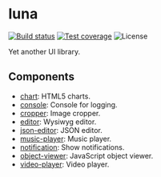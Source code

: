 # luna

[![Build status][travis-image]][travis-url]
[![Test coverage][codecov-image]][codecov-url]
![License][license-image]

[travis-image]: https://img.shields.io/travis/com/liriliri/luna?style=flat-square
[travis-url]: https://travis-ci.com/liriliri/luna
[codecov-image]: https://img.shields.io/codecov/c/github/liriliri/luna?style=flat-square
[codecov-url]: https://codecov.io/github/liriliri/luna?branch=master
[license-image]: https://img.shields.io/github/license/liriliri/luna?style=flat-square

Yet another UI library.

## Components

* [chart](./src/chart/README.md): HTML5 charts.
* [console](./src/console/README.md): Console for logging.
* [cropper](./src/cropper/README.md): Image cropper.
* [editor](./src/editor/README.md): Wysiwyg editor.
* [json-editor](./src/json-editor/README.md): JSON editor.
* [music-player](./src/music-player/README.md): Music player.
* [notification](./src/notification/README.md): Show notifications.
* [object-viewer](./src/object-viewer/README.md): JavaScript object viewer.
* [video-player](./src/video-player/README.md): Video player.